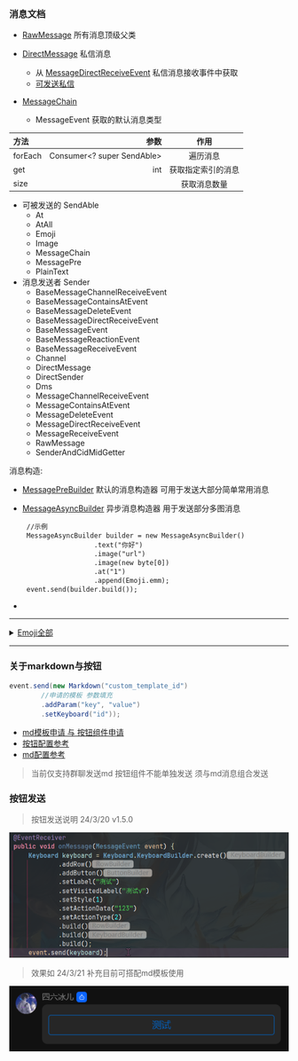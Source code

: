 ### 消息文档

- [RawMessage](../src/main/java/io/github/kloping/qqbot/entities/qqpd/message/RawMessage.java) 所有消息顶级父类
- [DirectMessage](../src/main/java/io/github/kloping/qqbot/entities/qqpd/message/DirectMessage.java) 私信消息
  - 从  [MessageDirectReceiveEvent](../src/main/java/io/github/kloping/qqbot/api/message/MessageDirectReceiveEvent.java)
    私信消息接收事件中获取
  - [可发送私信](../src/main/java/io/github/kloping/qqbot/api/DirectSender.java)


- [MessageChain](../src/main/java/io/github/kloping/qqbot/entities/ex/msg/MessageChain.java)
  - MessageEvent 获取的默认消息类型

| 方法      |                         参数 |    作用     |
|:--------|---------------------------:|:---------:|
| forEach | Consumer<? super SendAble> |   遍历消息    |
| get     |                        int | 获取指定索引的消息 |
| size    |                            |  获取消息数量   |

- 可被发送的 SendAble
  - At
  - AtAll
  - Emoji
  - Image
  - MessageChain
  - MessagePre
  - PlainText
- 消息发送者 Sender
  - BaseMessageChannelReceiveEvent
  - BaseMessageContainsAtEvent
  - BaseMessageDeleteEvent
  - BaseMessageDirectReceiveEvent
  - BaseMessageEvent
  - BaseMessageReactionEvent
  - BaseMessageReceiveEvent
  - Channel
  - DirectMessage
  - DirectSender
  - Dms
  - MessageChannelReceiveEvent
  - MessageContainsAtEvent
  - MessageDeleteEvent
  - MessageDirectReceiveEvent
  - MessageReceiveEvent
  - RawMessage
  - SenderAndCidMidGetter

消息构造:

- [MessagePreBuilder](../src/main/java/io/github/kloping/qqbot/entities/ex/MessagePreBuilder.java) 默认的消息构造器
  可用于发送大部分简单常用消息
- [MessageAsyncBuilder](../src/main/java/io/github/kloping/qqbot/entities/ex/MessageAsyncBuilder.java) 异步消息构造器
  用于发送部分多图消息

       //示例
       MessageAsyncBuilder builder = new MessageAsyncBuilder()
                        .text("你好")
                        .image("url")
                        .image(new byte[0])
                        .at("1")
                        .append(Emoji.emm);
       event.send(builder.build());
-

<hr>

<details>
<summary> <a href="../src/main/java/io/github/kloping/qqbot/entities/qqpd/data/Emoji.java">Emoji全部</a> </summary> 

source: [Emoji 列表](https://bot.q.qq.com/wiki/develop/api/openapi/emoji/model.html#emoji-%E5%88%97%E8%A1%A8)

<table><thead><tr><th>表情类型</th> <th>表情ID</th> <th>表情含义</th></tr></thead> <tbody><tr><td>1</td> <td>4</td> <td>得意</td></tr> <tr><td>1</td> <td>5</td> <td>流泪</td></tr> <tr><td>1</td> <td>8</td> <td>睡</td></tr> <tr><td>1</td> <td>9</td> <td>大哭</td></tr> <tr><td>1</td> <td>10</td> <td>尴尬</td></tr> <tr><td>1</td> <td>12</td> <td>调皮</td></tr> <tr><td>1</td> <td>14</td> <td>微笑</td></tr> <tr><td>1</td> <td>16</td> <td>酷</td></tr> <tr><td>1</td> <td>21</td> <td>可爱</td></tr> <tr><td>1</td> <td>23</td> <td>傲慢</td></tr> <tr><td>1</td> <td>24</td> <td>饥饿</td></tr> <tr><td>1</td> <td>25</td> <td>困</td></tr> <tr><td>1</td> <td>26</td> <td>惊恐</td></tr> <tr><td>1</td> <td>27</td> <td>流汗</td></tr> <tr><td>1</td> <td>28</td> <td>憨笑</td></tr> <tr><td>1</td> <td>29</td> <td>悠闲</td></tr> <tr><td>1</td> <td>30</td> <td>奋斗</td></tr> <tr><td>1</td> <td>32</td> <td>疑问</td></tr> <tr><td>1</td> <td>33</td> <td>嘘</td></tr> <tr><td>1</td> <td>34</td> <td>晕</td></tr> <tr><td>1</td> <td>38</td> <td>敲打</td></tr> <tr><td>1</td> <td>39</td> <td>再见</td></tr> <tr><td>1</td> <td>41</td> <td>发抖</td></tr> <tr><td>1</td> <td>42</td> <td>爱情</td></tr> <tr><td>1</td> <td>43</td> <td>跳跳</td></tr> <tr><td>1</td> <td>49</td> <td>拥抱</td></tr> <tr><td>1</td> <td>53</td> <td>蛋糕</td></tr> <tr><td>1</td> <td>60</td> <td>咖啡</td></tr> <tr><td>1</td> <td>63</td> <td>玫瑰</td></tr> <tr><td>1</td> <td>66</td> <td>爱心</td></tr> <tr><td>1</td> <td>74</td> <td>太阳</td></tr> <tr><td>1</td> <td>75</td> <td>月亮</td></tr> <tr><td>1</td> <td>76</td> <td>赞</td></tr> <tr><td>1</td> <td>78</td> <td>握手</td></tr> <tr><td>1</td> <td>79</td> <td>胜利</td></tr> <tr><td>1</td> <td>85</td> <td>飞吻</td></tr> <tr><td>1</td> <td>89</td> <td>西瓜</td></tr> <tr><td>1</td> <td>96</td> <td>冷汗</td></tr> <tr><td>1</td> <td>97</td> <td>擦汗</td></tr> <tr><td>1</td> <td>98</td> <td>抠鼻</td></tr> <tr><td>1</td> <td>99</td> <td>鼓掌</td></tr> <tr><td>1</td> <td>100</td> <td>糗大了</td></tr> <tr><td>1</td> <td>101</td> <td>坏笑</td></tr> <tr><td>1</td> <td>102</td> <td>左哼哼</td></tr> <tr><td>1</td> <td>103</td> <td>右哼哼</td></tr> <tr><td>1</td> <td>104</td> <td>哈欠</td></tr> <tr><td>1</td> <td>106</td> <td>委屈</td></tr> <tr><td>1</td> <td>109</td> <td>左亲亲</td></tr> <tr><td>1</td> <td>111</td> <td>可怜</td></tr> <tr><td>1</td> <td>116</td> <td>示爱</td></tr> <tr><td>1</td> <td>118</td> <td>抱拳</td></tr> <tr><td>1</td> <td>120</td> <td>拳头</td></tr> <tr><td>1</td> <td>122</td> <td>爱你</td></tr> <tr><td>1</td> <td>123</td> <td>NO</td></tr> <tr><td>1</td> <td>124</td> <td>OK</td></tr> <tr><td>1</td> <td>125</td> <td>转圈</td></tr> <tr><td>1</td> <td>129</td> <td>挥手</td></tr> <tr><td>1</td> <td>144</td> <td>喝彩</td></tr> <tr><td>1</td> <td>147</td> <td>棒棒糖</td></tr> <tr><td>1</td> <td>171</td> <td>茶</td></tr> <tr><td>1</td> <td>173</td> <td>泪奔</td></tr> <tr><td>1</td> <td>174</td> <td>无奈</td></tr> <tr><td>1</td> <td>175</td> <td>卖萌</td></tr> <tr><td>1</td> <td>176</td> <td>小纠结</td></tr> <tr><td>1</td> <td>179</td> <td>doge</td></tr> <tr><td>1</td> <td>180</td> <td>惊喜</td></tr> <tr><td>1</td> <td>181</td> <td>骚扰</td></tr> <tr><td>1</td> <td>182</td> <td>笑哭</td></tr> <tr><td>1</td> <td>183</td> <td>我最美</td></tr> <tr><td>1</td> <td>201</td> <td>点赞</td></tr> <tr><td>1</td> <td>203</td> <td>托脸</td></tr> <tr><td>1</td> <td>212</td> <td>托腮</td></tr> <tr><td>1</td> <td>214</td> <td>啵啵</td></tr> <tr><td>1</td> <td>219</td> <td>蹭一蹭</td></tr> <tr><td>1</td> <td>222</td> <td>抱抱</td></tr> <tr><td>1</td> <td>227</td> <td>拍手</td></tr> <tr><td>1</td> <td>232</td> <td>佛系</td></tr> <tr><td>1</td> <td>240</td> <td>喷脸</td></tr> <tr><td>1</td> <td>243</td> <td>甩头</td></tr> <tr><td>1</td> <td>246</td> <td>加油抱抱</td></tr> <tr><td>1</td> <td>262</td> <td>脑阔疼</td></tr> <tr><td>1</td> <td>264</td> <td>捂脸</td></tr> <tr><td>1</td> <td>265</td> <td>辣眼睛</td></tr> <tr><td>1</td> <td>266</td> <td>哦哟</td></tr> <tr><td>1</td> <td>267</td> <td>头秃</td></tr> <tr><td>1</td> <td>268</td> <td>问号脸</td></tr> <tr><td>1</td> <td>269</td> <td>暗中观察</td></tr> <tr><td>1</td> <td>270</td> <td>emm</td></tr> <tr><td>1</td> <td>271</td> <td>吃瓜</td></tr> <tr><td>1</td> <td>272</td> <td>呵呵哒</td></tr> <tr><td>1</td> <td>273</td> <td>我酸了</td></tr> <tr><td>1</td> <td>277</td> <td>汪汪</td></tr> <tr><td>1</td> <td>278</td> <td>汗</td></tr> <tr><td>1</td> <td>281</td> <td>无眼笑</td></tr> <tr><td>1</td> <td>282</td> <td>敬礼</td></tr> <tr><td>1</td> <td>284</td> <td>面无表情</td></tr> <tr><td>1</td> <td>285</td> <td>摸鱼</td></tr> <tr><td>1</td> <td>287</td> <td>哦</td></tr> <tr><td>1</td> <td>289</td> <td>睁眼</td></tr> <tr><td>1</td> <td>290</td> <td>敲开心</td></tr> <tr><td>1</td> <td>293</td> <td>摸锦鲤</td></tr> <tr><td>1</td> <td>294</td> <td>期待</td></tr> <tr><td>1</td> <td>297</td> <td>拜谢</td></tr> <tr><td>1</td> <td>298</td> <td>元宝</td></tr> <tr><td>1</td> <td>299</td> <td>牛啊</td></tr> <tr><td>1</td> <td>305</td> <td>右亲亲</td></tr> <tr><td>1</td> <td>306</td> <td>牛气冲天</td></tr> <tr><td>1</td> <td>307</td> <td>喵喵</td></tr> <tr><td>1</td> <td>314</td> <td>仔细分析</td></tr> <tr><td>1</td> <td>315</td> <td>加油</td></tr> <tr><td>1</td> <td>318</td> <td>崇拜</td></tr> <tr><td>1</td> <td>319</td> <td>比心</td></tr> <tr><td>1</td> <td>320</td> <td>庆祝</td></tr> <tr><td>1</td> <td>322</td> <td>拒绝</td></tr> <tr><td>1</td> <td>324</td> <td>吃糖</td></tr> <tr><td>1</td> <td>326</td> <td>生气</td></tr> <tr><td>2</td> <td>9728</td> <td>☀ 晴天</td></tr> <tr><td>2</td> <td>9749</td> <td>☕ 咖啡</td></tr> <tr><td>2</td> <td>9786</td> <td>☺ 可爱</td></tr> <tr><td>2</td> <td>10024</td> <td>✨ 闪光</td></tr> <tr><td>2</td> <td>10060</td> <td>❌ 错误</td></tr> <tr><td>2</td> <td>10068</td> <td>❔ 问号</td></tr> <tr><td>2</td> <td>127801</td> <td>🌹 玫瑰</td></tr> <tr><td>2</td> <td>127817</td> <td>🍉 西瓜</td></tr> <tr><td>2</td> <td>127822</td> <td>🍎 苹果</td></tr> <tr><td>2</td> <td>127827</td> <td>🍓 草莓</td></tr> <tr><td>2</td> <td>127836</td> <td>🍜 拉面</td></tr> <tr><td>2</td> <td>127838</td> <td>🍞 面包</td></tr> <tr><td>2</td> <td>127847</td> <td>🍧 刨冰</td></tr> <tr><td>2</td> <td>127866</td> <td>🍺 啤酒</td></tr> <tr><td>2</td> <td>127867</td> <td>🍻 干杯</td></tr> <tr><td>2</td> <td>127881</td> <td>🎉 庆祝</td></tr> <tr><td>2</td> <td>128027</td> <td>🐛 虫</td></tr> <tr><td>2</td> <td>128046</td> <td>🐮 牛</td></tr> <tr><td>2</td> <td>128051</td> <td>🐳 鲸鱼</td></tr> <tr><td>2</td> <td>128053</td> <td>🐵 猴</td></tr> <tr><td>2</td> <td>128074</td> <td>👊 拳头</td></tr> <tr><td>2</td> <td>128076</td> <td>👌 好的</td></tr> <tr><td>2</td> <td>128077</td> <td>👍 厉害</td></tr> <tr><td>2</td> <td>128079</td> <td>👏 鼓掌</td></tr> <tr><td>2</td> <td>128089</td> <td>👙 内衣</td></tr> <tr><td>2</td> <td>128102</td> <td>👦 男孩</td></tr> <tr><td>2</td> <td>128104</td> <td>👨 爸爸</td></tr> <tr><td>2</td> <td>128147</td> <td>💓 爱心</td></tr> <tr><td>2</td> <td>128157</td> <td>💝 礼物</td></tr> <tr><td>2</td> <td>128164</td> <td>💤 睡觉</td></tr> <tr><td>2</td> <td>128166</td> <td>💦 水</td></tr> <tr><td>2</td> <td>128168</td> <td>💨 吹气</td></tr> <tr><td>2</td> <td>128170</td> <td>💪 肌肉</td></tr> <tr><td>2</td> <td>128235</td> <td>📫 邮箱</td></tr> <tr><td>2</td> <td>128293</td> <td>🔥 火</td></tr> <tr><td>2</td> <td>128513</td> <td>😁 呲牙</td></tr> <tr><td>2</td> <td>128514</td> <td>😂 激动</td></tr> <tr><td>2</td> <td>128516</td> <td>😄 高兴</td></tr> <tr><td>2</td> <td>128522</td> <td>😊 嘿嘿</td></tr> <tr><td>2</td> <td>128524</td> <td>😌 羞涩</td></tr> <tr><td>2</td> <td>128527</td> <td>😏 哼哼</td></tr> <tr><td>2</td> <td>128530</td> <td>😒 不屑</td></tr> <tr><td>2</td> <td>128531</td> <td>😓 汗</td></tr> <tr><td>2</td> <td>128532</td> <td>😔 失落</td></tr> <tr><td>2</td> <td>128536</td> <td>😘 飞吻</td></tr> <tr><td>2</td> <td>128538</td> <td>😚 亲亲</td></tr> <tr><td>2</td> <td>128540</td> <td>😜 淘气</td></tr> <tr><td>2</td> <td>128541</td> <td>😝 吐舌</td></tr> <tr><td>2</td> <td>128557</td> <td>😭 大哭</td></tr> <tr><td>2</td> <td>128560</td> <td>😰 紧张</td></tr> <tr><td>2</td> <td>128563</td> <td>😳 瞪眼</td></tr></tbody></table>

</details> 

***

### 关于markdown与按钮

```java
event.send(new Markdown("custom_template_id")
        //申请的模板 参数填充
        .addParam("key", "value")
        .setKeyboard("id"));
```

- [md模板申请 与 按钮组件申请](https://q.qq.com/qqbot/#/developer/advanced-features) 
- [按钮配置参考](https://bot.q.qq.com/wiki/develop/api-v2/server-inter/message/trans/msg-btn.html#%E6%95%B0%E6%8D%AE%E7%BB%93%E6%9E%84%E4%B8%8E%E5%8D%8F%E8%AE%AE)
- [md配置参考](https://bot.q.qq.com/wiki/develop/api-v2/server-inter/message/type/markdown.html#%E6%94%AF%E6%8C%81%E6%A0%BC%E5%BC%8F)
> 当前仅支持群聊发送md 按钮组件不能单独发送 须与md消息组合发送

### 按钮发送
> 按钮发送说明 24/3/20 v1.5.0


![img_1.png](./imgs/img_1.png)
> 效果如  24/3/21 补充目前可搭配md模板使用


![img_2.png](./imgs/img_2.png)